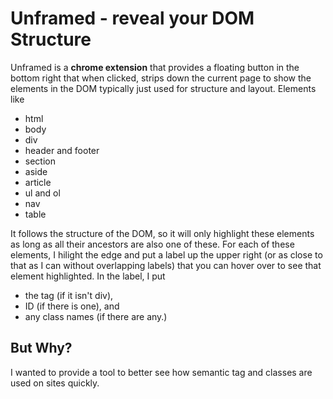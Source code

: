 Unframed - reveal your DOM Structure
====================================

Unframed is a **chrome extension** that provides a floating button in the
bottom right that when clicked, strips down the current page to show the
elements in the DOM typically just used for structure and layout. Elements like

* html
* body
* div
* header and footer
* section
* aside
* article
* ul and ol
* nav
* table

It follows the structure of the DOM, so it will only highlight these elements
as long as all their ancestors are also one of these. For each of these
elements, I hilight the edge and put a label up the upper right (or as close to
that as I can without overlapping labels) that you can hover over to see that
element highlighted. In the label, I put

* the tag (if it isn't div),
* ID (if there is one), and
* any class names (if there are any.)


But Why?
--------

I wanted to provide a tool to better see how semantic tag and classes are used
on sites quickly.
